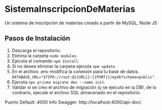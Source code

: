 # SistemaInscripcionDeMaterias
Un sistema de inscripción de materias creado a partir de MySQL, Node JS

## Pasos de Instalación

1) Descarga el repositorio.
2) Elimina la carpeta `node modules`. 
3) Ejecuta el comando `npm Install`.
4) Si no desea eliminar la carpeta ejecuta `npm update`.
5) En el archivo .env modifica la conexión para tu base de datos. 
`DATABASE_URL="$TIPO://root:@{{URL}}:{{PORT}}/mydb?schema=public"`.
6) Ejecuta `npx prisma migrate dev --name init`.
7) Validar si se creo el archivo de migración (y se ejecuto en la DB), de lo contrario, ejecute el archivo SQL almacenado en el repositorio.

Puerto Default: 4000
Info Swagger: http://localhost:4000/api-doc/
